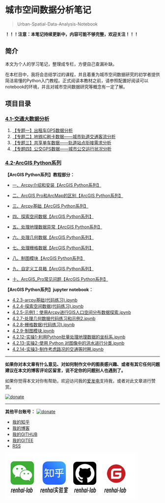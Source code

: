 # 城市空间数据分析笔记

> Urban-Spatial-Data-Analysis-Notebook
> 

**！！！注意：本笔记持续更新中，内容可能不够完整，欢迎关注！！！**

## 简介

本文为个人的学习笔记，整理成专栏，方便自己查漏补缺。

在本栏目中，我将会总结学过的课程，并且着重为城市空间数据研究的初学者提供简洁易懂的Python入门教程。正式阅读本教材之前，请参照配置好阅读可以notebook的环境，并且对城市空间数据研究等概念有一定了解。

## 项目目录

### [4.1-交通大数据分析](4-%BF%D5%BC%E4%CA%FD%BE%DD%B7%D6%CE%F6%2F4.1-%BD%BB%CD%A8%B4%F3%CA%FD%BE%DD%B7%D6%CE%F6)
1. [【专题一】出租车GPS数据分析](4-%BF%D5%BC%E4%CA%FD%BE%DD%B7%D6%CE%F6%2F4.1-%BD%BB%CD%A8%B4%F3%CA%FD%BE%DD%B7%D6%CE%F6%2F%A1%BE%D7%A8%CC%E2%D2%BB%A1%BF%B3%F6%D7%E2%B3%B5GPS%CA%FD%BE%DD%B7%D6%CE%F6)
2. [【专题二】地铁IC刷卡数据——城市轨道交通客流分析](4-%BF%D5%BC%E4%CA%FD%BE%DD%B7%D6%CE%F6%2F4.1-%BD%BB%CD%A8%B4%F3%CA%FD%BE%DD%B7%D6%CE%F6%2F%A1%BE%D7%A8%CC%E2%B6%FE%A1%BF%B5%D8%CC%FAIC%CB%A2%BF%A8%CA%FD%BE%DD%A1%AA%A1%AA%B3%C7%CA%D0%B9%EC%B5%C0%BD%BB%CD%A8%BF%CD%C1%F7%B7%D6%CE%F6)
3. [【专题三】共享单车数据——轨道站点衔接需求分析](4-%BF%D5%BC%E4%CA%FD%BE%DD%B7%D6%CE%F6%2F4.1-%BD%BB%CD%A8%B4%F3%CA%FD%BE%DD%B7%D6%CE%F6%2F%A1%BE%D7%A8%CC%E2%C8%FD%A1%BF%B9%B2%CF%ED%B5%A5%B3%B5%CA%FD%BE%DD%A1%AA%A1%AA%B9%EC%B5%C0%D5%BE%B5%E3%CF%CE%BD%D3%D0%E8%C7%F3%B7%D6%CE%F6)
4. [【专题四】公交GPS数据——城市公交运行状况分析](4-%BF%D5%BC%E4%CA%FD%BE%DD%B7%D6%CE%F6%2F4.1-%BD%BB%CD%A8%B4%F3%CA%FD%BE%DD%B7%D6%CE%F6%2F%A1%BE%D7%A8%CC%E2%CB%C4%A1%BF%B9%AB%BD%BBGPS%CA%FD%BE%DD%A1%AA%A1%AA%B3%C7%CA%D0%B9%AB%BD%BB%D4%CB%D0%D0%D7%B4%BF%F6%B7%D6%CE%F6)

### [4.2-ArcGIS Python系列](4-%BF%D5%BC%E4%CA%FD%BE%DD%B7%D6%CE%F6%2F4.2-ArcGIS%20Python%CF%B5%C1%D0)

**【ArcGIS Python系列】教程部分：**

- [一、Arcpy介绍和安装【ArcGIS Python系列】](https://blog.renhai-lab.tech/archives/4.2.1-Arcpy%E4%BB%8B%E7%BB%8D%E5%92%8C%E5%AE%89%E8%A3%85)
- [二、ArcGIS Pro和ArcMap的区别【ArcGIS Python系列】](https://blog.renhai-lab.tech/archives/4.2.2-ArcGIS%20Pro%E5%92%8CArcMap%E7%9A%84%E5%8C%BA%E5%88%AB)
- [三、Arcpy基础【ArcGIS Python系列】](https://blog.renhai-lab.tech/archives/4.2.3-arcpy%E5%9F%BA%E7%A1%80)

- [四、探索空间数据【ArcGIS Python系列】](https://blog.renhai-lab.tech/archives/4.2.4-%E6%8E%A2%E7%B4%A2%E7%A9%BA%E9%97%B4%E6%95%B0%E6%8D%AE)

- [五、处理地理数据异常【ArcGIS Python系列】](https://blog.renhai-lab.tech/archives/4.2.6-%E5%A4%84%E7%90%86%E5%9C%B0%E7%90%86%E6%95%B0%E6%8D%AE%E5%BC%82%E5%B8%B8)
- [六、处理几何数据【ArcGIS Python系列】](https://blog.renhai-lab.tech/archives/4.2.7-%E5%A4%84%E7%90%86%E5%87%A0%E4%BD%95%E6%95%B0%E6%8D%AE)

- [七、处理栅格数据【ArcGIS Python系列】](https://blog.renhai-lab.tech/archives/4.2.8-%E6%A0%85%E6%A0%BC%E6%95%B0%E6%8D%AE)

- [八、制图模块【ArcGIS Python系列】](https://blog.renhai-lab.tech/archives/4.2.9-%E5%88%B6%E5%9B%BE%E6%A8%A1%E5%9D%97)
- [九、自定义工具箱【ArcGIS Python系列】](https://blog.renhai-lab.tech/archives/4.2.10-%E8%87%AA%E5%AE%9A%E4%B9%89%E5%B7%A5%E5%85%B7%E7%AE%B1)
- [十、ArcGIS_Pro常见问题【ArcGIS Python系列】](https://blog.renhai-lab.tech/archives/4.2.11-ArcGIS_Pro%E5%B8%B8%E8%A7%81%E9%97%AE%E9%A2%98)

**【ArcGIS Python系列】jupyter notebook：**

- [4.2.3-arcpy基础(代码练习).ipynb](4-%BF%D5%BC%E4%CA%FD%BE%DD%B7%D6%CE%F6%2F4.2-ArcGIS%20Python%CF%B5%C1%D0%2F4.2.3-arcpy%BB%F9%B4%A1%28%B4%FA%C2%EB%C1%B7%CF%B0%29.ipynb)
- [4.2.4-探索空间数据(代码练习).ipynb](4-%BF%D5%BC%E4%CA%FD%BE%DD%B7%D6%CE%F6%2F4.2-ArcGIS%20Python%CF%B5%C1%D0%2F4.2.4-%CC%BD%CB%F7%BF%D5%BC%E4%CA%FD%BE%DD%28%B4%FA%C2%EB%C1%B7%CF%B0%29.ipynb)
- [4.2.5-示例1：使用Arcpy进行GIS人口空间分布数据探索.ipynb](4-%BF%D5%BC%E4%CA%FD%BE%DD%B7%D6%CE%F6%2F4.2-ArcGIS%20Python%CF%B5%C1%D0%2F4.2.5-%CA%BE%C0%FD1%A3%BA%CA%B9%D3%C3Arcpy%BD%F8%D0%D0GIS%C8%CB%BF%DA%BF%D5%BC%E4%B7%D6%B2%BC%CA%FD%BE%DD%CC%BD%CB%F7.ipynb)
- [4.2.7-处理几何数据代码练习和示例2.ipynb](4-%BF%D5%BC%E4%CA%FD%BE%DD%B7%D6%CE%F6%2F4.2-ArcGIS%20Python%CF%B5%C1%D0%2F4.2.7-%B4%A6%C0%ED%BC%B8%BA%CE%CA%FD%BE%DD%B4%FA%C2%EB%C1%B7%CF%B0%BA%CD%CA%BE%C0%FD2.ipynb)
- [4.2.8-栅格数据(代码练习).ipynb](4-%BF%D5%BC%E4%CA%FD%BE%DD%B7%D6%CE%F6%2F4.2-ArcGIS%20Python%CF%B5%C1%D0%2F4.2.8-%D5%A4%B8%F1%CA%FD%BE%DD%28%B4%FA%C2%EB%C1%B7%CF%B0%29.ipynb)
- [4.2.9-制图模块.ipynb](4-%BF%D5%BC%E4%CA%FD%BE%DD%B7%D6%CE%F6%2F4.2-ArcGIS%20Python%CF%B5%C1%D0%2F4.2.9-%D6%C6%CD%BC%C4%A3%BF%E9.ipynb)
- [4.2.12-实操1-利用Python批量处理地理数据的坐标系.ipynb](4-%BF%D5%BC%E4%CA%FD%BE%DD%B7%D6%CE%F6%2F4.2-ArcGIS%20Python%CF%B5%C1%D0%2F4.2.12-%CA%B5%B2%D91-%C0%FB%D3%C3Python%C5%FA%C1%BF%B4%A6%C0%ED%B5%D8%C0%ED%CA%FD%BE%DD%B5%C4%D7%F8%B1%EA%CF%B5.ipynb)
- [4.2.13-实操2-使用 Python 对图像中的洪水进行分类.ipynb](4-%BF%D5%BC%E4%CA%FD%BE%DD%B7%D6%CE%F6%2F4.2-ArcGIS%20Python%CF%B5%C1%D0%2F4.2.13-%CA%B5%B2%D92-%CA%B9%D3%C3%20Python%20%B6%D4%CD%BC%CF%F1%D6%D0%B5%C4%BA%E9%CB%AE%BD%F8%D0%D0%B7%D6%C0%E0.ipynb)
- [4.2.14-实操3-制作考虑路况的交通等时圈.ipynb](4-%BF%D5%BC%E4%CA%FD%BE%DD%B7%D6%CE%F6%2F4.2-ArcGIS%20Python%CF%B5%C1%D0%2F4.2.14-%CA%B5%B2%D93-%D6%C6%D7%F7%BF%BC%C2%C7%C2%B7%BF%F6%B5%C4%BD%BB%CD%A8%B5%C8%CA%B1%C8%A6.ipynb)

---



**如果你对本文章有什么意见、对如何制作文中的图表感兴趣、或者有其它任何问题建议在本文的博客评论区留言，说不定你的问题别人也遇到了。**

如果你觉得本文对你有帮助，欢迎访问我的[爱发电](https://afdian.net/a/renhai)支持我，或者对此文章进行赞赏。

[<img src="https://blog.renhai-lab.tech/upload/image-20240329175704662.png"
     alt="donate"
     height="80">](https://afdian.net/a/renhai)

---
**其他平台账号：**
[<img src="https://blog.renhai-lab.tech/upload/wechat-scan.png"
     alt="donate"
     height="80">](https://blog.renhai-lab.tech/upload/%E6%89%AB%E7%A0%81_%E6%90%9C%E7%B4%A2%E8%81%94%E5%90%88%E4%BC%A0%E6%92%AD%E6%A0%B7%E5%BC%8F-%E7%99%BD%E8%89%B2%E7%89%88.png)

- [我的知乎](https://www.zhihu.com/people/Ing_ideas)
- [我的博客](https://blog.renhai-lab.tech/)
- [我的GITHUB](https://github.com/renhai-lab)
- [我的GITEE](https://gitee.com/renhai-lab)
- [RSS](https://blog.renhai-lab.tech/rss.xml)

<img src="assets/logo-white.jpg" alt="更多账号" style="zoom:50%;" />
